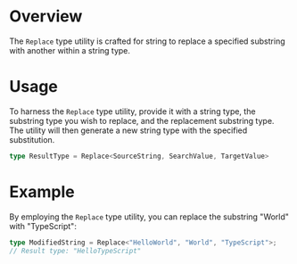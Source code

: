 # Overview
The `Replace` type utility is crafted for string to replace a specified substring with another within a string type.

# Usage
To harness the `Replace` type utility, provide it with a string type, the substring type you wish to replace, and the replacement substring type. The utility will then generate a new string type with the specified substitution.
```typescript
type ResultType = Replace<SourceString, SearchValue, TargetValue>
```

# Example
By employing the `Replace` type utility, you can replace the substring "World" with "TypeScript":
```typescript
type ModifiedString = Replace<"HelloWorld", "World", "TypeScript">;
// Result type: "HelloTypeScript"
```
